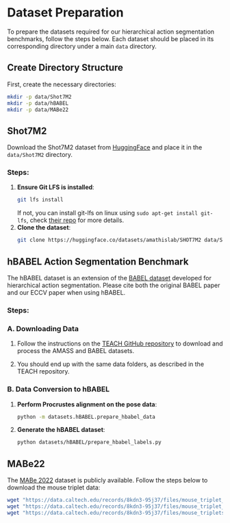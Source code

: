# Dataset Preparation

To prepare the datasets required for our hierarchical action segmentation benchmarks, follow the steps below. Each dataset should be placed in its corresponding directory under a main `data` directory.

## Create Directory Structure

First, create the necessary directories:

```bash
mkdir -p data/Shot7M2
mkdir -p data/hBABEL
mkdir -p data/MABe22
```

## Shot7M2

Download the Shot7M2 dataset from [HuggingFace](https://huggingface.co/datasets/amathislab/SHOT7M2) and place it in the `data/Shot7M2` directory.

### Steps:

1. **Ensure Git LFS is installed**:
   ```bash
   git lfs install
   ```
   If not, you can install git-lfs on linux using `sudo apt-get install git-lfs`, check [their repo](https://github.com/git-lfs/git-lfs?tab=readme-ov-file) for more details.
2. **Clone the dataset**:
    ```bash
    git clone https://huggingface.co/datasets/amathislab/SHOT7M2 data/Shot7M2
    ```

## hBABEL Action Segmentation Benchmark

The hBABEL dataset is an extension of the [BABEL dataset](https://babel.is.tue.mpg.de/index.html) developed for hierarchical action segmentation. Please cite both the original BABEL paper and our ECCV paper when using hBABEL.

### Steps:

### A. Downloading Data

1. Follow the instructions on the [TEACH GitHub repository](https://github.com/athn-nik/teach/tree/main?tab=readme-ov-file#data) to download and process the AMASS and BABEL datasets.
   
2. You should end up with the same data folders, as described in the TEACH repository.

### B. Data Conversion to hBABEL

1. **Perform Procrustes alignment on the pose data**:
   ```bash
   python -m datasets.hBABEL.prepare_hbabel_data
   ```
2. **Generate the hBABEL dataset**:
   ```bash
   python datasets/hBABEL/prepare_hbabel_labels.py
   ```

## MABe22

The [MABe 2022](https://sites.google.com/view/computational-behavior/our-datasets/mabe2022-dataset) dataset is publicly available. Follow the steps below to download the mouse triplet data:

```bash
wget "https://data.caltech.edu/records/8kdn3-95j37/files/mouse_triplet_train.npy" -O "data/MABe22/mouse_triplet_train.npy"
wget "https://data.caltech.edu/records/8kdn3-95j37/files/mouse_triplet_test.npy" -O "data/MABe22/mouse_triplet_test.npy"
wget "https://data.caltech.edu/records/8kdn3-95j37/files/mouse_triplets_test_labels.npy" -O "data/MABe22/mouse_triplets_test_labels.npy"
```
